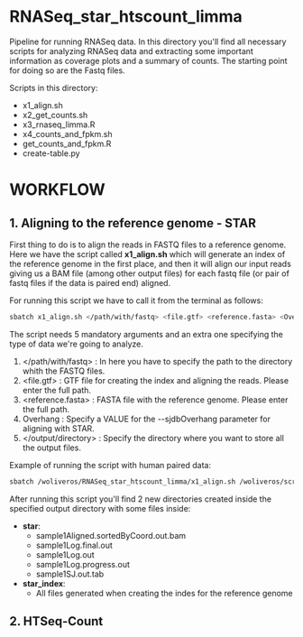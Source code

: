 # RNASeq_star_htscount_limma
Pipeline for running RNASeq data. In this directory you'll find all necessary scripts for analyzing RNASeq data and extracting some important information as coverage plots and a summary of counts. The starting point for doing so are the Fastq files. 

Scripts in this directory: 
* x1_align.sh
* x2_get_counts.sh
* x3_rnaseq_limma.R
* x4_counts_and_fpkm.sh
* get_counts_and_fpkm.R
* create-table.py

# WORKFLOW

## 1. Aligning to the reference genome - STAR
First thing to do is to align the reads in FASTQ files to a reference genome. Here we have the script called **x1_align.sh** which will generate an index of the reference genome in the first place, and then it will align our input reads giving us a BAM file (among other output files) for each fastq file (or pair of fastq files if the data is paired end) aligned. 

For running this script we have to call it from the terminal as follows: 
```bash
sbatch x1_align.sh </path/with/fastq> <file.gtf> <reference.fasta> <Overhang> </output/directory> [-p]
```
The script needs 5 mandatory arguments and an extra one specifying the type of data we're going to analyze. 

1. </path/with/fastq> : In here you have to specify the path to the directory whith the FASTQ files. 
2. <file.gtf> : GTF file for creating the index and aligning the reads. Please enter the full path. 
3. <reference.fasta> : FASTA file with the reference genome. Please enter the full path. 
4. Overhang : Specify a VALUE for the --sjdbOverhang parameter for aligning with STAR.
5. </output/directory> : Specify the directory where you want to store all the output files. 

Example of running the script with human paired data: 
```bash 
sbatch /woliveros/RNASeq_star_htscount_limma/x1_align.sh /woliveros/scratch/Test_RNASeq /woliveros/scratch/Test_RNASeq/Schizosaccharomyces_pombe.ASM294v2.39.gtf /woliveros/scratch/Test_RNASeq/Schizosaccharomyces_pombe.ASM294v2.dna.toplevel.fa 49 /woliveros/scratch/Test_RNASeq/results2
```
After running this script you'll find 2 new directories created inside the specified output directory with some files inside: 
* **star**:
  * sample1Aligned.sortedByCoord.out.bam
  * sample1Log.final.out
  * sample1Log.out
  * sample1Log.progress.out
  * sample1SJ.out.tab
* **star_index**:
  * All files generated when creating the indes for the reference genome

## 2. HTSeq-Count 
